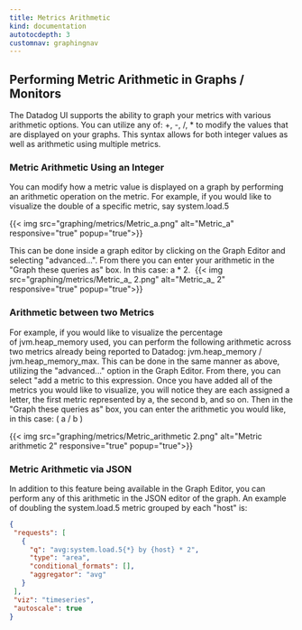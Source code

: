 ```yaml
---
title: Metrics Arithmetic
kind: documentation
autotocdepth: 3
customnav: graphingnav
---
```


## Performing Metric Arithmetic in Graphs / Monitors

The Datadog UI supports the ability to graph your metrics with various arithmetic options. You can utilize any of: +, -, /, * to modify the values that are displayed on your graphs. This syntax allows for both integer values as well as arithmetic using multiple metrics.


### Metric Arithmetic Using an Integer

You can modify how a metric value is displayed on a graph by performing an arithmetic operation on the metric. For example, if you would like to visualize the double of a specific metric, say system.load.5

{{< img src="graphing/metrics/Metric_a.png" alt="Metric_a" responsive="true" popup="true">}}

This can be done inside a graph editor by clicking on the Graph Editor and selecting "advanced...". From there you can enter your arithmetic in the "Graph these queries as" box. In this case: a * 2. 
{{< img src="graphing/metrics/Metric_a_ 2.png" alt="Metric_a_ 2" responsive="true" popup="true">}}

### Arithmetic between two Metrics

For example, if you would like to visualize the percentage of jvm.heap_memory used, you can perform the following arithmetic across two metrics already being reported to Datadog: jvm.heap_memory / jvm.heap_memory_max. This can be done in the same manner as above, utilizing the "advanced..." option in the Graph Editor. From there, you can select "add a metric to this expression. Once you have added all of the metrics you would like to visualize, you will notice they are each assigned a letter, the first metric represented by a, the second b, and so on. Then in the "Graph these queries as" box, you can enter the arithmetic you would like, in this case: ( a / b )

{{< img src="graphing/metrics/Metric_arithmetic 2.png" alt="Metric arithmetic 2" responsive="true" popup="true">}}

### Metric Arithmetic via JSON

In addition to this feature being available in the Graph Editor, you can perform any of this arithmetic in the JSON editor of the graph. An example of doubling the system.load.5 metric grouped by each "host" is:

```json
{
 "requests": [
   {
     "q": "avg:system.load.5{*} by {host} * 2",
     "type": "area",
     "conditional_formats": [],
     "aggregator": "avg"
   }
 ],
 "viz": "timeseries",
 "autoscale": true
}
```